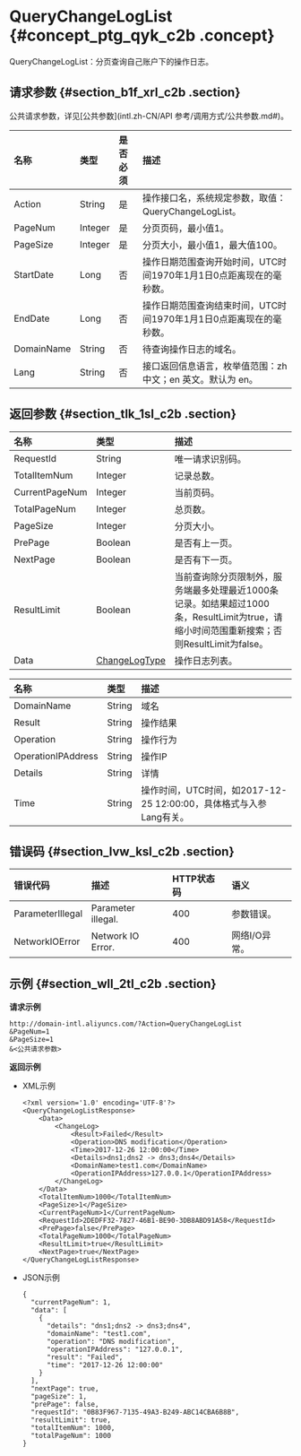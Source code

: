 # QueryChangeLogList {#concept_ptg_qyk_c2b .concept}

QueryChangeLogList：分页查询自己账户下的操作日志。

## 请求参数 {#section_b1f_xrl_c2b .section}

公共请求参数，详见[公共参数](intl.zh-CN/API 参考/调用方式/公共参数.md#)。

|名称|类型|是否必须|描述|
|:-|:-|:---|:-|
|Action|String|是|操作接口名，系统规定参数，取值：QueryChangeLogList。|
|PageNum|Integer|是|分页页码，最小值1。|
|PageSize|Integer|是|分页大小，最小值1，最大值100。|
|StartDate|Long|否|操作日期范围查询开始时间，UTC时间1970年1月1日0点距离现在的毫秒数。|
|EndDate|Long|否|操作日期范围查询结束时间，UTC时间1970年1月1日0点距离现在的毫秒数。|
|DomainName|String|否|待查询操作日志的域名。|
|Lang|String|否|接口返回信息语言，枚举值范围：zh 中文；en 英文。默认为 en。|

## 返回参数 {#section_tlk_1sl_c2b .section}

|名称|类型|描述|
|:-|:-|:-|
|RequestId|String|唯一请求识别码。|
|TotalItemNum|Integer|记录总数。|
|CurrentPageNum|Integer|当前页码。|
|TotalPageNum|Integer|总页数。|
|PageSize|Integer|分页大小。|
|PrePage|Boolean|是否有上一页。|
|NextPage|Boolean|是否有下一页。|
|ResultLimit|Boolean|当前查询除分页限制外，服务端最多处理最近1000条记录。如结果超过1000条，ResultLimit为true，请缩小时间范围重新搜索；否则ResultLimit为false。|
|Data|[ChangeLogType](#table_u4w_fsl_c2b)|操作日志列表。|

|名称|类型|描述|
|:-|:-|:-|
|DomainName|String|域名|
|Result|String|操作结果|
|Operation|String|操作行为|
|OperationIPAddress|String|操作IP|
|Details|String|详情|
|Time|String|操作时间，UTC时间，如2017-12-25 12:00:00，具体格式与入参Lang有关。|

## 错误码 {#section_lvw_ksl_c2b .section}

|错误代码|描述|HTTP状态码|语义|
|:---|:-|:------|:-|
|ParameterIllegal|Parameter illegal.|400|参数错误。|
|NetworkIOError|Network IO Error.|400|网络I/O异常。|

## 示例 {#section_wll_2tl_c2b .section}

**请求示例**

``` {#codeblock_eqq_758_8ah}
http://domain-intl.aliyuncs.com/?Action=QueryChangeLogList
&PageNum=1
&PageSize=1
&<公共请求参数>
```

**返回示例**

-   XML示例

    ``` {#codeblock_og6_ifi_9ld}
    <?xml version='1.0' encoding='UTF-8'?>
    <QueryChangeLogListResponse>
        <Data>
            <ChangeLog>
                <Result>Failed</Result>
                <Operation>DNS modification</Operation>
                <Time>2017-12-26 12:00:00</Time>
                <Details>dns1;dns2 -> dns3;dns4</Details>
                <DomainName>test1.com</DomainName>
                <OperationIPAddress>127.0.0.1</OperationIPAddress>
            </ChangeLog>
        </Data>
        <TotalItemNum>1000</TotalItemNum>
        <PageSize>1</PageSize>
        <CurrentPageNum>1</CurrentPageNum>
        <RequestId>2DEDFF32-7827-46B1-BE90-3DB8ABD91A58</RequestId>
        <PrePage>false</PrePage>
        <TotalPageNum>1000</TotalPageNum>
        <ResultLimit>true</ResultLimit>
        <NextPage>true</NextPage>
    </QueryChangeLogListResponse>
    ```

-   JSON示例

    ``` {#codeblock_857_v0m_0pw}
    {
      "currentPageNum": 1,
      "data": [
        {
          "details": "dns1;dns2 -> dns3;dns4",
          "domainName": "test1.com",
          "operation": "DNS modification",
          "operationIPAddress": "127.0.0.1",
          "result": "Failed",
          "time": "2017-12-26 12:00:00"
        }
      ],
      "nextPage": true,
      "pageSize": 1,
      "prePage": false,
      "requestId": "0B83F967-7135-49A3-B249-ABC14CBA6B8B",
      "resultLimit": true,
      "totalItemNum": 1000,
      "totalPageNum": 1000
    }
    ```


